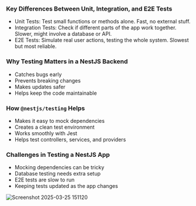 ### Key Differences Between Unit, Integration, and E2E Tests

- Unit Tests: Test small functions or methods alone. Fast, no external stuff.
- Integration Tests: Check if different parts of the app work together. Slower, might involve a database or API.
- E2E Tests: Simulate real user actions, testing the whole system. Slowest but most reliable.

### Why Testing Matters in a NestJS Backend

- Catches bugs early
- Prevents breaking changes
- Makes updates safer
- Helps keep the code maintainable

### How `@nestjs/testing` Helps

- Makes it easy to mock dependencies
- Creates a clean test environment
- Works smoothly with Jest
- Helps test controllers, services, and providers

### Challenges in Testing a NestJS App

- Mocking dependencies can be tricky
- Database testing needs extra setup
- E2E tests are slow to run
- Keeping tests updated as the app changes

![Screenshot 2025-03-25 151120](https://github.com/user-attachments/assets/91488fea-1fb1-417e-a983-8c4d85e6b8fc)
